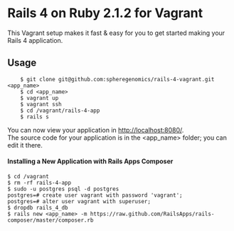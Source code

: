 Rails 4 on Ruby 2.1.2 for Vagrant
=======================================

This Vagrant setup makes it fast & easy for you to get started making your Rails 4 application.


Usage
-----

```
    $ git clone git@github.com:spheregenomics/rails-4-vagrant.git <app_name>
    $ cd <app_name>
    $ vagrant up
    $ vagrant ssh
    $ cd /vagrant/rails-4-app
    $ rails s
```

You can now view your application in [http://localhost:8080/](http://localhost:8080/).  
The source code for your application is in the <app_name> folder; you can edit it there.  

#### Installing a New Application with Rails Apps Composer

```
$ cd /vagrant
$ rm -rf rails-4-app
$ sudo -u postgres psql -d postgres
postgres=# create user vagrant with password 'vagrant';
postgres=# alter user vagrant with superuser;
$ dropdb rails_4_db
$ rails new <app_name> -m https://raw.github.com/RailsApps/rails-composer/master/composer.rb
```
   
